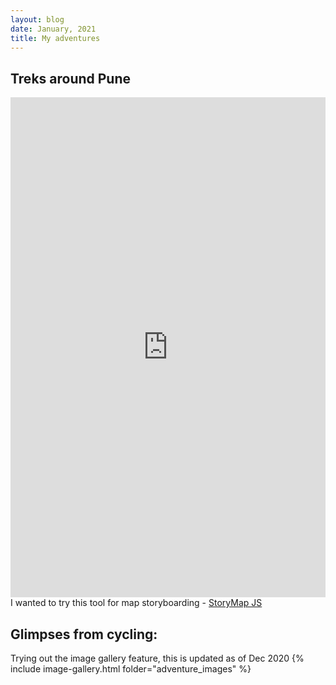 ```yaml
---
layout: blog
date: January, 2021
title: My adventures
---
```


## Treks around Pune
<iframe src="https://uploads.knightlab.com/storymapjs/86b641d8dab18249930bd311ff89241c/pune-treks/index.html" frameborder="0" width="100%" height="800"></iframe>
I wanted to try this tool for map storyboarding - <a href="https://storymap.knightlab.com/" target="_blank">StoryMap JS</a><br>
<!-- These aren't meant to be reviews. If you want my opinion on any of these, do reach out. -->

## Glimpses from cycling:
Trying out the image gallery feature, this is updated as of Dec 2020 
{% include image-gallery.html folder="adventure_images" %}

